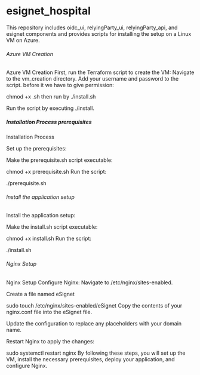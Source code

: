 # esignet_hospital


This repository includes oidc_ui, relyingParty_ui, relyingParty_api, and esignet components and provides scripts for installing the setup on a Linux VM on Azure.

###### Azure VM Creation ######

Azure VM Creation
First, run the Terraform script to create the VM:
Navigate to the vm_creation directory.
Add your username and password to the script.
before it we have to give permission:

chmod +x <file name>.sh then run by ./install.sh

Run the script by executing ./install.


##### Installation Process prerequisites ######

Installation Process

Set up the prerequisites:

Make the prerequisite.sh script executable:


chmod +x prerequisite.sh
Run the script:

./prerequisite.sh


###### Install the application setup ######

Install the application setup:

Make the install.sh script executable:

chmod +x install.sh
Run the script:

./install.sh


###### Nginx Setup ######

Nginx Setup
Configure Nginx:
Navigate to /etc/nginx/sites-enabled.

Create a file named eSignet

sudo touch /etc/nginx/sites-enabled/eSignet
Copy the contents of your nginx.conf file into the eSignet file.

Update the configuration to replace any placeholders with your domain name.

Restart Nginx to apply the changes:

sudo systemctl restart nginx
By following these steps, you will set up the VM, install the necessary prerequisites, deploy your application, and configure Nginx.
